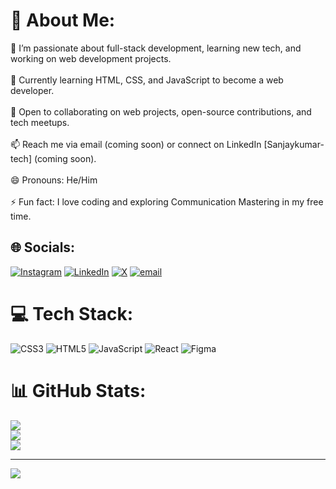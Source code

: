 # 💫 About Me:
👀 I’m passionate about full-stack development, learning new tech, and working on web development projects.<br><br>🌱 Currently learning HTML, CSS, and JavaScript to become a web developer.<br><br>💞 Open to collaborating on web projects, open-source contributions, and tech meetups.<br><br>📫 Reach me via email (coming soon) or connect on LinkedIn [Sanjaykumar-tech] (coming soon).<br><br>😄 Pronouns: He/Him<br><br>⚡ Fun fact: I love coding and exploring Communication Mastering in my free time.


## 🌐 Socials:
[![Instagram](https://img.shields.io/badge/Instagram-%23E4405F.svg?logo=Instagram&logoColor=white)](https://instagram.com/sanjaykumar.tech) [![LinkedIn](https://img.shields.io/badge/LinkedIn-%230077B5.svg?logo=linkedin&logoColor=white)](https://linkedin.com/in/Sanjaykumar) [![X](https://img.shields.io/badge/X-black.svg?logo=X&logoColor=white)](https://x.com/Sanjaykumar-tech) [![email](https://img.shields.io/badge/Email-D14836?logo=gmail&logoColor=white)](mailto:sanjaykumar.techdev@gmail.com) 

# 💻 Tech Stack:
![CSS3](https://img.shields.io/badge/css3-%231572B6.svg?style=for-the-badge&logo=css3&logoColor=white) ![HTML5](https://img.shields.io/badge/html5-%23E34F26.svg?style=for-the-badge&logo=html5&logoColor=white) ![JavaScript](https://img.shields.io/badge/javascript-%23323330.svg?style=for-the-badge&logo=javascript&logoColor=%23F7DF1E) ![React](https://img.shields.io/badge/react-%2320232a.svg?style=for-the-badge&logo=react&logoColor=%2361DAFB) ![Figma](https://img.shields.io/badge/figma-%23F24E1E.svg?style=for-the-badge&logo=figma&logoColor=white)
# 📊 GitHub Stats:
![](https://github-readme-stats.vercel.app/api?username=sanjaykumar-tech&theme=vue&hide_border=false&include_all_commits=false&count_private=false)<br/>
![](https://nirzak-streak-stats.vercel.app/?user=sanjaykumar-tech&theme=vue&hide_border=false)<br/>
![](https://github-readme-stats.vercel.app/api/top-langs/?username=sanjaykumar-tech&theme=vue&hide_border=false&include_all_commits=false&count_private=false&layout=compact)

---
[![](https://visitcount.itsvg.in/api?id=sanjaykumar-tech&icon=0&color=0)](https://visitcount.itsvg.in)

<!-- Proudly created with GPRM ( https://gprm.itsvg.in ) -->
